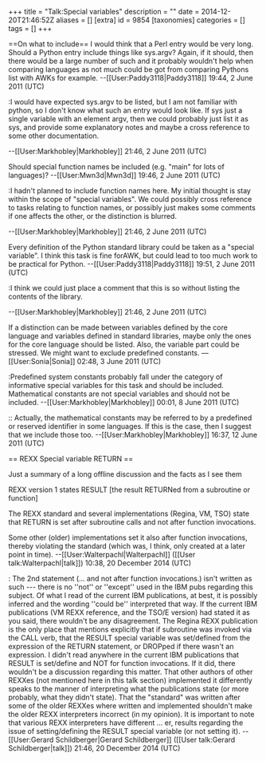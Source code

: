 +++
title = "Talk:Special variables"
description = ""
date = 2014-12-20T21:46:52Z
aliases = []
[extra]
id = 9854
[taxonomies]
categories = []
tags = []
+++

==On what to include==
I would think that a Perl entry would be very long. Should a Python entry include things like sys.argv? Again, if it should, then there would be a large number of such and it probably wouldn't help when comparing languages as not much could be got from comparing Pythons list with AWKs for example. --[[User:Paddy3118|Paddy3118]] 19:44, 2 June 2011 (UTC)

:I would have expected sys.argv to be listed, but I am not familiar with python, so I don't know what such an entry would look like. If sys just a single variable with an element argv, then we could probably just list it as sys, and provide some explanatory notes and maybe a cross reference to some other documentation.

--[[User:Markhobley|Markhobley]] 21:46, 2 June 2011 (UTC)

Should special function names be included (e.g. "main" for lots of languages)? --[[User:Mwn3d|Mwn3d]] 19:46, 2 June 2011 (UTC)

:I hadn't planned to include function names here. My initial thought is stay within the scope of "special variables". We could possibly cross reference to tasks relating to function names, or possibly just makes some comments if one affects the other, or the distinction is blurred. 

--[[User:Markhobley|Markhobley]] 21:46, 2 June 2011 (UTC)

Every definition of the Python standard library could be taken as a "special variable". I think this task is fine forAWK, but could lead to too much work to be practical for Python. --[[User:Paddy3118|Paddy3118]] 19:51, 2 June 2011 (UTC)

:I think we could just place a comment that this is so without listing the contents of the library.

--[[User:Markhobley|Markhobley]] 21:46, 2 June 2011 (UTC)

If a distinction can be made between variables defined by the core language and variables defined in standard libraries, maybe only the ones for the core language should be listed.  Also, the variable part could be stressed.  We might want to exclude predefined constants.  &mdash;[[User:Sonia|Sonia]] 02:48, 3 June 2011 (UTC)

:Predefined system constants probably fall under the category of informative special variables for this task and should be included. Mathematical constants are not special variables and should not be included. --[[User:Markhobley|Markhobley]] 00:01, 8 June 2011 (UTC)

:: Actually, the mathematical constants may be referred to by a predefined or reserved identifier in some languages. If this is the case, then I suggest that we include those too. --[[User:Markhobley|Markhobley]] 16:37, 12 June 2011 (UTC)

== REXX Special variable RETURN ==

Just a summary of a long offline discussion and the facts as I see them

 REXX version 1 states   RESULT     [the result RETURNed from a subroutine or function] 

 The REXX standard and several implementations (Regina, VM, TSO) state that RETURN is set after subroutine calls and not after function invocations.

 Some other (older) implementations set it also after function invocations, thereby violating the standard (which was, I think, only created at a later point in time).
--[[User:Walterpachl|Walterpachl]] ([[User talk:Walterpachl|talk]]) 10:38, 20 December 2014 (UTC)

: The 2nd statement (... and not after function invocations.) isn't written as such  --- there is no ''not'' or ''except'' used in the IBM pubs regarding this subject.   Of what I read of the current IBM publications, at best, it is possibly inferred and the wording ''could be'' interpreted that way.   If the current IBM publications (VM REXX reference, and the TSO/E version) had stated it as you said, there wouldn't be any disagreement.   The Regina REXX publication is the only place that mentions explicitly that if subroutine was invoked via the CALL verb, that the RESULT special variable was set/defined from the expression of the RETURN statement, or DROPped if there wasn't an expression.   I didn't read anywhere in the current IBM publications that RESULT is set/define and NOT for function invocations.   If it did, there wouldn't be a discussion regarding this matter.   That other authors of other REXXes (not mentioned here in this talk section) implemented it differently speaks to the manner of interpreting what the publications state (or more probably, what they didn't state).   That the "standard" was written after some of the older REXXes where written and implemented shouldn't make the older REXX interpreters incorrect (in my opinion).   It is important to note that various REXX interpreters have different ... er, results regarding the issue of setting/defining the RESULT special variable (or not setting it). -- [[User:Gerard Schildberger|Gerard Schildberger]] ([[User talk:Gerard Schildberger|talk]]) 21:46, 20 December 2014 (UTC)
